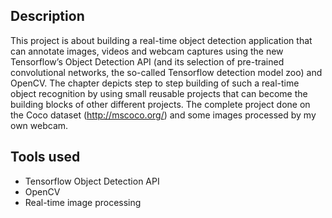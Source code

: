 ## Description
This project is about building a real-time object detection application that can annotate images, videos and webcam captures using the new Tensorflow’s Object Detection API (and its selection of pre-trained convolutional networks, the so-called Tensorflow detection model zoo) and OpenCV. The chapter depicts step to step building of such a real-time object recognition by using small reusable projects that can become the building blocks of other different projects. The complete project done on the Coco dataset (http://mscoco.org/) and some images processed by my own webcam.

## Tools used
* Tensorflow Object Detection API
* OpenCV
* Real-time image processing

